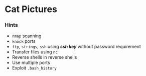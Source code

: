 # Cat Pictures

### Hints
- `nmap` scanning
- `knock` ports
- `ftp`, `strings`, `ssh` using ***ssh key*** without password requirement
- Transfer files using `nc`
- Reverse shells in reverse shells
- Use multiple ports
- Exploit `.bash_history`